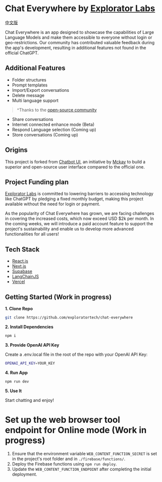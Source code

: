 # Chat Everywhere by [Explorator Labs](https://exploratorlabs.com)

[中文版](https://intro.chateverywhere.app/README-zh.html)

Chat Everywhere is an app designed to showcase the capabilities of Large Language Models and make them accessible to everyone without login or geo-restrictions. Our community has contributed valuable feedback during the app's development, resulting in additional features not found in the official ChatGPT.

## Additional Features
- Folder structures
- Prompt templates
- Import/Export conversations
- Delete message
- Multi language support
> ^Thanks to the [open-source community](https://github.com/mckaywrigley/chatbot-ui)
- Share conversations
- Internet connected enhance mode (Beta)
- Respond Language selection (Coming up)
- Store conversations (Coming up)

## Origins

This project is forked from [Chatbot UI](https://github.com/mckaywrigley/chatbot-ui), an initiative by [Mckay](https://twitter.com/mckaywrigley) to build a superior and open-source user interface compared to the official one.

## Project Funding plan

[Explorator Labs](https://exploratorlabs.com) is committed to lowering barriers to accessing technology like ChatGPT by pledging a fixed monthly budget, making this project available without the need for login or payment.

As the popularity of Chat Everywhere has grown, we are facing challenges in covering the increased costs, which now exceed USD $2k per month. In the coming weeks, we will introduce a paid account feature to support the project's sustainability and enable us to develop more advanced functionalities for all users!

## Tech Stack

- [React.js](https://react.dev/)
- [Next.js](https://nextjs.org/)
- [Supabase](https://supabase.com/)
- [LangChainJS](https://js.langchain.com)
- [Vercel](https://vercel.com/)

## Getting Started (Work in progress)

**1. Clone Repo**

```bash
git clone https://github.com/exploratortech/chat-everywhere
```

**2. Install Dependencies**

```bash
npm i
```

**3. Provide OpenAI API Key**

Create a .env.local file in the root of the repo with your OpenAI API Key:

```bash
OPENAI_API_KEY=YOUR_KEY
```

**4. Run App**

```bash
npm run dev
```

**5. Use It**

Start chatting and enjoy!


# Set up the web browser tool endpoint for Online mode (Work in progress)

1. Ensure that the environment variable `WEB_CONTENT_FUNCTION_SECRET` is set in the project's root folder and in `./firebase/functions/`.
2. Deploy the Firebase functions using `npm run deploy`.
3. Update the `WEB_CONTENT_FUNCTION_ENDPOINT` after completing the initial deployment.